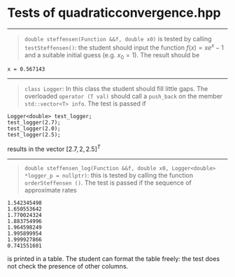 

# Tests of quadraticconvergence.hpp

***
> `double steffensen(Function &&f, double x0)` is tested by calling `testSteffensen()`: the student should input the function $f(x) = xe^{x} - 1$  
and a suitable initial guess (e.g. $x_0 = 1$). The result should be
```
x = 0.567143
```


***

> `class Logger`: In this class the student should fill little gaps. The overloaded `operator (T val)` should call a `push_back` on the member `std::vector<T> info`.
The test is passed if 
```
Logger<double> test_logger; 
test_logger(2.7);
test_logger(2.0);
test_logger(2.5);
```
results in the vector  $[2.7, 2, 2.5]^T$

***

> `double steffensen_log(Function &&f, double x0, Logger<double> *logger_p = nullptr)`: this is tested by calling the function `orderSteffensen ()`. The test is passed if the sequence of approximate rates
```
1.542345498
1.650553642
1.770024324
1.883754996
1.964598249
1.995899954
1.999927866
0.741551601
```
is printed in a table. The student can format the table freely: the test does not check the presence of other columns.

